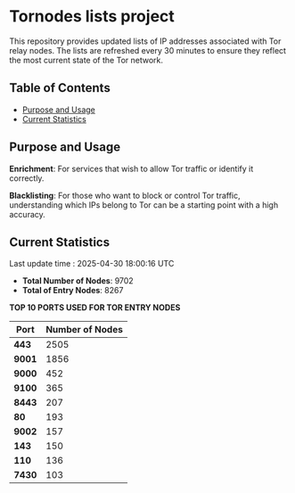 # Tornodes lists project

This repository provides updated lists of IP addresses associated with Tor relay nodes. The lists are refreshed every 30 minutes to ensure they reflect the most current state of the Tor network.

## Table of Contents

- [Purpose and Usage](#purpose-and-usage)
- [Current Statistics](#current-statistics)


## Purpose and Usage

**Enrichment**: For services that wish to allow Tor traffic or identify it correctly.

**Blacklisting**: For those who want to block or control Tor traffic, understanding which IPs belong to Tor can be a starting point with a high accuracy.

## Current Statistics

Last update time : 2025-04-30 18:00:16 UTC

- **Total Number of Nodes**: 9702
- **Total of Entry Nodes**: 8267

**TOP 10 PORTS USED FOR TOR ENTRY NODES**

| **Port** | **Number of Nodes** |
|------|-----------------|
| **443**   | 2505  |
| **9001**   | 1856  |
| **9000**   | 452  |
| **9100**   | 365  |
| **8443**   | 207  |
| **80**   | 193  |
| **9002**   | 157  |
| **143**   | 150  |
| **110**   | 136  |
| **7430**   | 103  |

